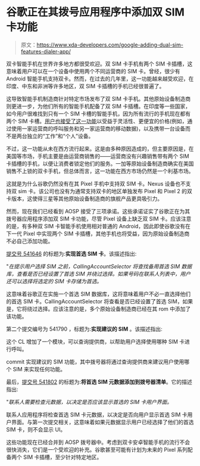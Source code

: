 # 谷歌正在其拨号应用程序中添加双 SIM 卡功能

> 原文：<https://www.xda-developers.com/google-adding-dual-sim-features-dialer-app/>

双卡智能手机在世界许多地方都很受欢迎。双 SIM 卡手机有两个 SIM 卡插槽，这意味着用户可以在一个设备中使用两个不同运营商的 SIM 卡。曾经，很少有 Android 智能手机支持双卡。然而，在过去的几年里，这一功能越来越受欢迎，在印度、中东和非洲等许多地区，双 SIM 卡插槽的手机已经很普遍了。

这导致智能手机制造商针对特定市场发布了双 SIM 卡手机。其他原始设备制造商则更进一步，为他们所有的智能手机配备了双 SIM 卡插槽。在印度等一些国家，如今用户很难找到只有一个 SIM 卡槽的智能手机，因为所有流行的手机现在都有两个 SIM 卡槽。[用户也接受了这一功能](https://www.xda-developers.com/what-are-the-benefits-to-having-a-dual-sim-phone/)以受益于灵活性、更便宜的价格(例如，通过使用一家运营商的呼叫服务和另一家运营商的移动数据)，以及携带一台设备而不是两台独立的“工作”和“个人”设备。

不过，这一功能从未在西方流行起来。这是由多种原因造成的，但主要原因是，在美国等市场，手机主要是由运营商销售的——运营商没有兴趣销售带有两个 SIM 卡插槽的手机，以便让消费者锁定他们的服务。一加等原始设备制造商确实在美国销售不上锁的双卡手机，但总体而言，这一功能在西方市场仍然是一个利基市场。

这就是为什么谷歌仍然没有在其 Pixel 手机中支持双 SIM 卡。Nexus 设备也不支持双 sim 卡。该公司也没有为通常支持双卡的地区单独发布 Pixel 和 Pixel 2 的双卡版本，这使得三星等其他原始设备制造商的旗舰产品更具吸引力。

然而，现在我们已经看到 AOSP 接受了三项承诺。这些承诺证实了谷歌正在为其拨号器应用程序添加双 SIM 卡功能，尽管 Pixel 设备上缺乏双 SIM 卡。应该注意的是，有多种双 SIM 卡智能手机使用相对普通的 Android，因此即使谷歌没有在下一代 Pixel 中实现两个 SIM 卡插槽，其他手机也将受益，因为原始设备制造商不必自己添加功能。

[提交号 541646](https://android-review.googlesource.com/#/c/platform/packages/apps/Dialer/+/541646/) 的标题为:**实现首选 SIM 卡**。该描述指出:

"*在提示用户选择 SIM 之前，CallingAccountSelector 将查找备用首选 SIM 数据库，查看是否已经设置了首选 SIM 并绕过选择。如果号码在联系人列表中，用户还可以选择将选定的 SIM 卡存储为首选。*

这意味着谷歌正在实施一个首选 SIM 数据库，这将意味着用户不必一直选择他们的首选 SIM 卡。CallingAccountSelector 将查看是否已经设置了首选 SIM，如果是，它将绕过选择。应该注意的是，多个原始设备制造商已经在其 rom 中添加了该功能。

第二个提交编号为 541790 ，标题为:**实现建议的 SIM** 。该描述指出:

这个 CL 增加了一个模块，可以查询提供商，以帮助用户选择使用哪种 SIM 卡进行呼叫。

commit 实现建议的 SIM 功能，其中拨号器将通过查询提供商来建议用户使用哪个 SIM 来实现任何功能。

最后，[提交号 541802](https://android-review.googlesource.com/#/c/platform/packages/apps/Dialer/+/541802/) 的标题为:**将首选 SIM 元数据添加到拨号器清单**。它的描述指出:

"*联系人需要检查元数据，以决定是否应该显示首选的 SIM 卡用户界面。*

联系人应用程序将检查首选 SIM 卡元数据，以决定是否向用户显示首选 SIM 卡用户界面。与第一次提交相关，这意味着如果元数据显示用户已经选择了他们的首选 SIM 卡，则不会显示 UI。

这些功能现在已经合并到 AOSP 拨号器中。考虑到双卡安卓智能手机的流行不会很快消失，它们是一个受欢迎的补充。谷歌甚至可能有计划为未来的 Pixel 系列配备两个 SIM 卡插槽，至少针对特定地区。